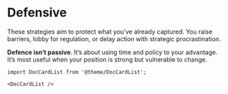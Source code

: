 # Defensive

These strategies aim to protect what you’ve already captured. You raise barriers, lobby for regulation, or delay action with strategic procrastination.

**Defence isn’t passive**. It’s about using time and policy to your advantage. It’s most useful when your position is strong but vulnerable to change.

```mdx-code-block
import DocCardList from '@theme/DocCardList';

<DocCardList />
```
